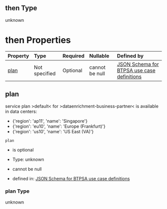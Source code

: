 ## then Type

unknown

# then Properties

| Property      | Type          | Required | Nullable       | Defined by                                                                                                                                                                                                                                      |
| :------------ | :------------ | :------- | :------------- | :---------------------------------------------------------------------------------------------------------------------------------------------------------------------------------------------------------------------------------------------- |
| [plan](#plan) | Not specified | Optional | cannot be null | [JSON Schema for BTPSA use case definitions](btpsa-usecase-properties-services-items-allof-1-then-allof-33-then-allof-0-then-properties-plan.md "undefined#/properties/services/items/allOf/1/then/allOf/33/then/allOf/0/then/properties/plan") |

## plan

service plan >default< for >dataenrichment-business-partner< is available in data centers:

*   {'region': 'ap11', 'name': 'Singapore'}
*   {'region': 'eu10', 'name': 'Europe (Frankfurt)'}
*   {'region': 'us10', 'name': 'US East (VA)'}

`plan`

*   is optional

*   Type: unknown

*   cannot be null

*   defined in: [JSON Schema for BTPSA use case definitions](btpsa-usecase-properties-services-items-allof-1-then-allof-33-then-allof-0-then-properties-plan.md "undefined#/properties/services/items/allOf/1/then/allOf/33/then/allOf/0/then/properties/plan")

### plan Type

unknown
